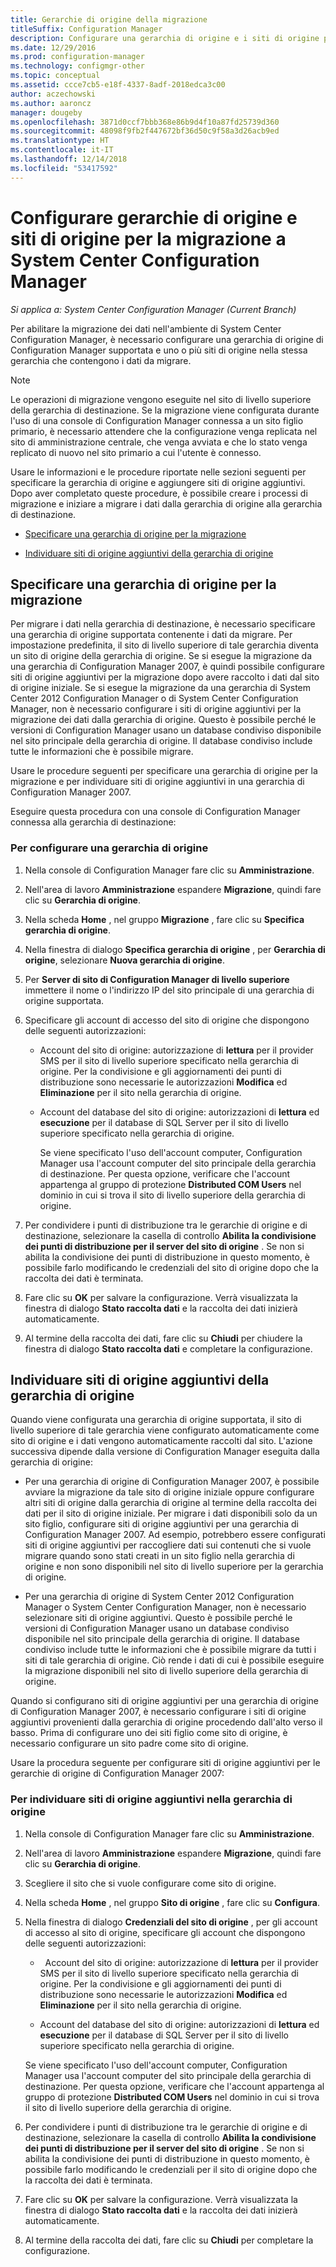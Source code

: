 ```yaml
---
title: Gerarchie di origine della migrazione
titleSuffix: Configuration Manager
description: Configurare una gerarchia di origine e i siti di origine per eseguire la migrazione dei dati all'ambiente di System Center Configuration Manager.
ms.date: 12/29/2016
ms.prod: configuration-manager
ms.technology: configmgr-other
ms.topic: conceptual
ms.assetid: ccce7cb5-e18f-4337-8adf-2018edca3c00
author: aczechowski
ms.author: aaroncz
manager: dougeby
ms.openlocfilehash: 3871d0ccf7bbb368e86b9d4f10a87fd25739d360
ms.sourcegitcommit: 48098f9fb2f447672bf36d50c9f58a3d26acb9ed
ms.translationtype: HT
ms.contentlocale: it-IT
ms.lasthandoff: 12/14/2018
ms.locfileid: "53417592"
---
```

# <a name="configure-source-hierarchies-and-source-sites-for-migration-to-system-center-configuration-manager"></a>Configurare gerarchie di origine e siti di origine per la migrazione a System Center Configuration Manager

*Si applica a: System Center Configuration Manager (Current Branch)*

Per abilitare la migrazione dei dati nell'ambiente di System Center Configuration Manager, è necessario configurare una gerarchia di origine di Configuration Manager supportata e uno o più siti di origine nella stessa gerarchia che contengono i dati da migrare.  

> [!NOTE]  
>  Le operazioni di migrazione vengono eseguite nel sito di livello superiore della gerarchia di destinazione. Se la migrazione viene configurata durante l'uso di una console di Configuration Manager connessa a un sito figlio primario, è necessario attendere che la configurazione venga replicata nel sito di amministrazione centrale, che venga avviata e che lo stato venga replicato di nuovo nel sito primario a cui l'utente è connesso.  

 Usare le informazioni e le procedure riportate nelle sezioni seguenti per specificare la gerarchia di origine e aggiungere siti di origine aggiuntivi. Dopo aver completato queste procedure, è possibile creare i processi di migrazione e iniziare a migrare i dati dalla gerarchia di origine alla gerarchia di destinazione.  

-   [Specificare una gerarchia di origine per la migrazione](#BKBM_ConfigSrcHierarchy)  

-   [Individuare siti di origine aggiuntivi della gerarchia di origine](#BKBM_ConfigSrcSites)  

##  <a name="BKBM_ConfigSrcHierarchy"></a> Specificare una gerarchia di origine per la migrazione  
 Per migrare i dati nella gerarchia di destinazione, è necessario specificare una gerarchia di origine supportata contenente i dati da migrare. Per impostazione predefinita, il sito di livello superiore di tale gerarchia diventa un sito di origine della gerarchia di origine. Se si esegue la migrazione da una gerarchia di Configuration Manager 2007, è quindi possibile configurare siti di origine aggiuntivi per la migrazione dopo avere raccolto i dati dal sito di origine iniziale. Se si esegue la migrazione da una gerarchia di System Center 2012 Configuration Manager o di System Center Configuration Manager, non è necessario configurare i siti di origine aggiuntivi per la migrazione dei dati dalla gerarchia di origine. Questo è possibile perché le versioni di Configuration Manager usano un database condiviso disponibile nel sito principale della gerarchia di origine. Il database condiviso include tutte le informazioni che è possibile migrare.  

 Usare le procedure seguenti per specificare una gerarchia di origine per la migrazione e per individuare siti di origine aggiuntivi in una gerarchia di Configuration Manager 2007.  

 Eseguire questa procedura con una console di Configuration Manager connessa alla gerarchia di destinazione:  

### <a name="to-configure-a-source-hierarchy"></a>Per configurare una gerarchia di origine   

1. Nella console di Configuration Manager fare clic su **Amministrazione**.  

2. Nell'area di lavoro **Amministrazione** espandere **Migrazione**, quindi fare clic su **Gerarchia di origine**.  

3. Nella scheda **Home** , nel gruppo **Migrazione** , fare clic su **Specifica gerarchia di origine**.  

4. Nella finestra di dialogo **Specifica gerarchia di origine** , per **Gerarchia di origine**, selezionare **Nuova gerarchia di origine**.  

5. Per **Server di sito di Configuration Manager di livello superiore** immettere il nome o l'indirizzo IP del sito principale di una gerarchia di origine supportata.  

6. Specificare gli account di accesso del sito di origine che dispongono delle seguenti autorizzazioni:  

   - Account del sito di origine: autorizzazione di **lettura** per il provider SMS per il sito di livello superiore specificato nella gerarchia di origine. Per la condivisione e gli aggiornamenti dei punti di distribuzione sono necessarie le autorizzazioni **Modifica** ed **Eliminazione** per il sito nella gerarchia di origine.

   - Account del database del sito di origine: autorizzazioni di **lettura** ed **esecuzione** per il database di SQL Server per il sito di livello superiore specificato nella gerarchia di origine.  

     Se viene specificato l'uso dell'account computer, Configuration Manager usa l'account computer del sito principale della gerarchia di destinazione. Per questa opzione, verificare che l'account appartenga al gruppo di protezione **Distributed COM Users** nel dominio in cui si trova il sito di livello superiore della gerarchia di origine.  

7. Per condividere i punti di distribuzione tra le gerarchie di origine e di destinazione, selezionare la casella di controllo **Abilita la condivisione dei punti di distribuzione per il server del sito di origine** . Se non si abilita la condivisione dei punti di distribuzione in questo momento, è possibile farlo modificando le credenziali del sito di origine dopo che la raccolta dei dati è terminata.  

8. Fare clic su **OK** per salvare la configurazione. Verrà visualizzata la finestra di dialogo **Stato raccolta dati** e la raccolta dei dati inizierà automaticamente.  

9. Al termine della raccolta dei dati, fare clic su **Chiudi** per chiudere la finestra di dialogo **Stato raccolta dati** e completare la configurazione.  

##  <a name="BKBM_ConfigSrcSites"></a> Individuare siti di origine aggiuntivi della gerarchia di origine  
 Quando viene configurata una gerarchia di origine supportata, il sito di livello superiore di tale gerarchia viene configurato automaticamente come sito di origine e i dati vengono automaticamente raccolti dal sito. L'azione successiva dipende dalla versione di Configuration Manager eseguita dalla gerarchia di origine:  

-   Per una gerarchia di origine di Configuration Manager 2007, è possibile avviare la migrazione da tale sito di origine iniziale oppure configurare altri siti di origine dalla gerarchia di origine al termine della raccolta dei dati per il sito di origine iniziale. Per migrare i dati disponibili solo da un sito figlio, configurare siti di origine aggiuntivi per una gerarchia di Configuration Manager 2007. Ad esempio, potrebbero essere configurati siti di origine aggiuntivi per raccogliere dati sui contenuti che si vuole migrare quando sono stati creati in un sito figlio nella gerarchia di origine e non sono disponibili nel sito di livello superiore per la gerarchia di origine.  

-   Per una gerarchia di origine di System Center 2012 Configuration Manager o System Center Configuration Manager, non è necessario selezionare siti di origine aggiuntivi. Questo è possibile perché le versioni di Configuration Manager usano un database condiviso disponibile nel sito principale della gerarchia di origine. Il database condiviso include tutte le informazioni che è possibile migrare da tutti i siti di tale gerarchia di origine. Ciò rende i dati di cui è possibile eseguire la migrazione disponibili nel sito di livello superiore della gerarchia di origine.  

Quando si configurano siti di origine aggiuntivi per una gerarchia di origine di Configuration Manager 2007, è necessario configurare i siti di origine aggiuntivi provenienti dalla gerarchia di origine procedendo dall'alto verso il basso. Prima di configurare uno dei siti figlio come sito di origine, è necessario configurare un sito padre come sito di origine.  

Usare la procedura seguente per configurare siti di origine aggiuntivi per le gerarchie di origine di Configuration Manager 2007:  

### <a name="to-identify-additional-source-sites-in-the-source-hierarchy"></a>Per individuare siti di origine aggiuntivi nella gerarchia di origine 

1.  Nella console di Configuration Manager fare clic su **Amministrazione**.  

2.  Nell'area di lavoro **Amministrazione** espandere **Migrazione**, quindi fare clic su **Gerarchia di origine**.  

3.  Scegliere il sito che si vuole configurare come sito di origine.  

4.  Nella scheda **Home** , nel gruppo **Sito di origine** , fare clic su **Configura**.  

5.  Nella finestra di dialogo **Credenziali del sito di origine** , per gli account di accesso al sito di origine, specificare gli account che dispongono delle seguenti autorizzazioni:  

    -   Account del sito di origine: autorizzazione di **lettura** per il provider SMS per il sito di livello superiore specificato nella gerarchia di origine. Per la condivisione e gli aggiornamenti dei punti di distribuzione sono necessarie le autorizzazioni **Modifica** ed **Eliminazione** per il sito nella gerarchia di origine.  

    -   Account del database del sito di origine: autorizzazioni di **lettura** ed **esecuzione** per il database di SQL Server per il sito di livello superiore specificato nella gerarchia di origine.  

    Se viene specificato l'uso dell'account computer, Configuration Manager usa l'account computer del sito principale della gerarchia di destinazione. Per questa opzione, verificare che l'account appartenga al gruppo di protezione **Distributed COM Users** nel dominio in cui si trova il sito di livello superiore della gerarchia di origine.  

6.  Per condividere i punti di distribuzione tra le gerarchie di origine e di destinazione, selezionare la casella di controllo **Abilita la condivisione dei punti di distribuzione per il server del sito di origine** . Se non si abilita la condivisione dei punti di distribuzione in questo momento, è possibile farlo modificando le credenziali per il sito di origine dopo che la raccolta dei dati è terminata.  

7. Fare clic su **OK** per salvare la configurazione. Verrà visualizzata la finestra di dialogo **Stato raccolta dati** e la raccolta dei dati inizierà automaticamente.  

8.  Al termine della raccolta dei dati, fare clic su **Chiudi** per completare la configurazione.  
